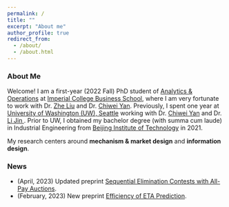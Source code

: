 ```yaml
---
permalink: /
title: ""
excerpt: "About me"
author_profile: true
redirect_from: 
  - /about/
  - /about.html
---
```

### About Me

Welcome! I am a first-year (2022 Fall) PhD student of [Analytics & Operations](https://www.imperial.ac.uk/business-school/faculty-research/academic-areas/analytics-operations/) at [Imperial College Business School](https://www.imperial.ac.uk/business-school/), where I am very fortunate to work with Dr. [Zhe Liu](https://blogs.imperial.ac.uk/zhe-liu/about/) and Dr. [Chiwei Yan](https://yanchiwei.github.io/index.html). Previously, I spent one year at [University of Washington (UW), Seattle](https://www.washington.edu/) working with Dr. [Chiwei Yan](https://yanchiwei.github.io/index.html) and Dr. [Li Jin ](https://jinli.ji.sjtu.edu.cn/). Prior to UW, I obtained my bachelor degree (with summa cum laude) in Industrial Engineering from [Beijing Institute of Technology](https://english.bit.edu.cn/) in 2021.

<!-- s a PhD student (remotely, quit because of the [US visa issue](https://en.wikipedia.org/wiki/Proclamation_10043))  -->

My research centers around **mechanism & market design** and **information design**. 

<!-- Recently, I hold a particular interest in *three-sided marketplace* and *information design*. -->

<!-- My research centers around **mechanism**, **information** and **market** design. Recently, I hold a particular interest in *transaction fee mechanism*, *information design with privacy*, and *three-sided marketplace*. 
 -->

<!-- Recently, I hold a particular interest in problems from *<u>online platforms</u>* and *<u>smart city operations</u>* with *<u>strategic agents</u>*. When analyzing these problems, I am broadly interested in tools from *game theory*, *stochastic process*, *optimization*, and *statistics*.
 -->


### News

- (April, 2023) Updated preprint [Sequential Elimination Contests with All-Pay Auctions](https://arxiv.org/abs/2205.08104).
- (February, 2023) New preprint [Efficiency of ETA Prediction](https://arxiv.org/abs/2112.09993).
